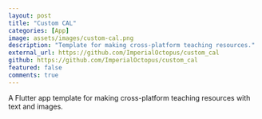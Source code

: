 ```yaml
---
layout: post
title: "Custom CAL"
categories: [App]
image: assets/images/custom-cal.png
description: "Template for making cross-platform teaching resources."
external_url: https://github.com/ImperialOctopus/custom_cal
github: https://github.com/ImperialOctopus/custom_cal
featured: false
comments: true
---
```


A Flutter app template for making cross-platform teaching resources with text and images.
